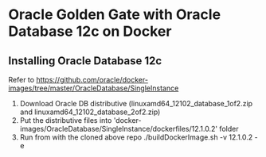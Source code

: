 # Oracle Golden Gate with Oracle Database 12c on Docker

## Installing Oracle Database 12c
Refer to https://github.com/oracle/docker-images/tree/master/OracleDatabase/SingleInstance
1. Download Oracle DB distributive (linuxamd64_12102_database_1of2.zip and linuxamd64_12102_database_2of2.zip)
2. Put the distributive files into 'docker-images/OracleDatabase/SingleInstance/dockerfiles/12.1.0.2' folder
3. Run from with the cloned above repo ./buildDockerImage.sh -v 12.1.0.2 -e
